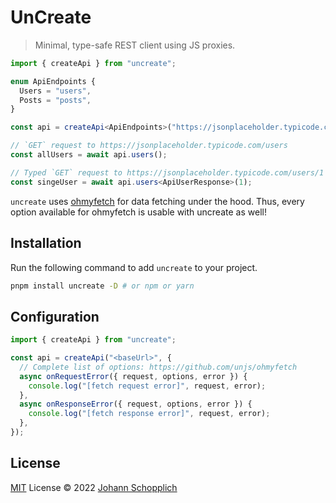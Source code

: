 # UnCreate

> Minimal, type-safe REST client using JS proxies.

```ts
import { createApi } from "uncreate";

enum ApiEndpoints {
  Users = "users",
  Posts = "posts",
}

const api = createApi<ApiEndpoints>("https://jsonplaceholder.typicode.com");

// `GET` request to https://jsonplaceholder.typicode.com/users
const allUsers = await api.users();

// Typed `GET` request to https://jsonplaceholder.typicode.com/users/1
const singeUser = await api.users<ApiUserResponse>(1);
```

`uncreate` uses [ohmyfetch](https://github.com/unjs/ohmyfetch) for data fetching under the hood. Thus, every option available for ohmyfetch is usable with uncreate as well!

## Installation

Run the following command to add `uncreate` to your project.

```bash
pnpm install uncreate -D # or npm or yarn
```

## Configuration

```ts
import { createApi } from "uncreate";

const api = createApi("<baseUrl>", {
  // Complete list of options: https://github.com/unjs/ohmyfetch
  async onRequestError({ request, options, error }) {
    console.log("[fetch request error]", request, error);
  },
  async onResponseError({ request, options, error }) {
    console.log("[fetch response error]", request, error);
  },
});
```

## License

[MIT](./LICENSE) License © 2022 [Johann Schopplich](https://github.com/johannschopplich)
